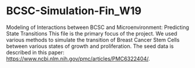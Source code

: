 # BCSC-Simulation-Fin_W19
Modeling of Interactions between BCSC and Microenvironment: Predicting State Transitions
This file is the primary focus of the project.
We used various methods to simulate the transition of Breast Cancer Stem Cells between various states of growth and proliferation.
The seed data is described in this paper: https://www.ncbi.nlm.nih.gov/pmc/articles/PMC6322404/.

